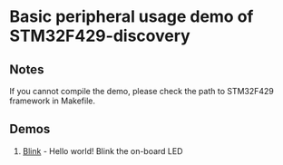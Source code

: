 # Basic peripheral usage demo of STM32F429-discovery #

## Notes ##
If you cannot compile the demo, please check the path to STM32F429 framework in Makefile.

## Demos ##
1. [Blink](https://github.com/LanKuDot/stm32f429-discovery-peripheral/tree/master/blink) - Hello world! Blink the on-board LED
